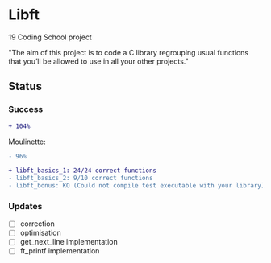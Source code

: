 # Libft

19 Coding School project

"The aim of this project is to code a C library regrouping usual functions that
you’ll be allowed to use in all your other projects."

## Status

### Success
```diff
+ 104%
```

Moulinette: 
```diff
- 96%
```
```diff
+ libft_basics_1: 24/24 correct functions
- libft_basics_2: 9/10 correct functions
- libft_bonus: KO (Could not compile test executable with your library)
```

### Updates

- [ ] correction
- [ ] optimisation
- [ ] get_next_line implementation
- [ ] ft_printf implementation

